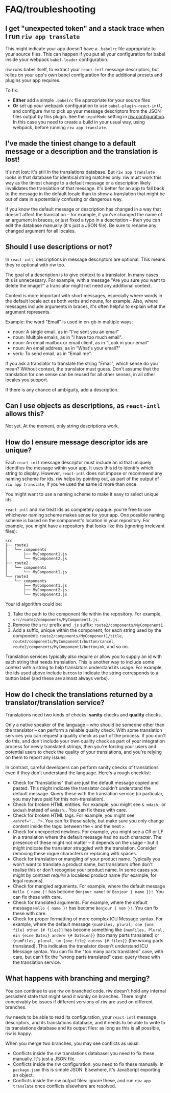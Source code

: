 # FAQ/troubleshooting

## I get "unexpected token" and a stack trace when I run `riw app translate`

This might indicate your app doesn't have a `.babelrc` file appropriate to your source files. This can happen if you put all your configuration for babel inside your webpack `babel-loader` configuration.

riw runs babel itself, to extract your `react-intl` message descriptors, but relies on your app's own babel configuration for the additional presets and plugins your app requires.

To fix:

- **Either** add a simple `.babelrc` file appropriate for your source files
- **Or** set up your webpack configuration to use `babel-plugin-react-intl`, and configure riw to pick up your message descriptors from the JSON files output by this plugin. See the `inputMode` setting in [riw configuration](./config.md). In this case you need to create a build in your usual way, using webpack, before running `riw app translate`.


## I've made the tiniest change to a default message or a description and the translation is lost!

It's not lost: it's still in the translations database. But `riw app translate` looks in that database for identical string matches only. riw must work this way as the tiniest change to a default message or a description likely invalidates the translation of that message. It's better for an app to fall back to the message in the default locale than to show a translation that might be out of date in a potentially confusing or dangerous way.

If you know the default message or description has changed in a way that doesn't affect the translation – for example, if you've changed the name of an argument in braces, or just fixed a typo in a description – then you can edit the database manually (it's just a JSON file). Be sure to rename any changed argument for all locales.


## Should I use descriptions or not?

In `react-intl`, descriptions in message descriptors are optional. This means they're optional with riw too.

The goal of a description is to give context to a translator. In many cases this is unnecessary. For example, with a message "Are you sure you want to delete the image?" a translator might not need any additional context.

Context is more important with short messages, especially where words in the default locale act as both verbs and nouns, for example. Also, where messages include arguments in braces, it's often helpful to explain what the argument represents.

Example: the word "Email" is used in en-gb in multiple ways:

- noun: A single email, as in "I've sent you an email"
- noun: Multiple emails, as in "I have too much email".
- noun: An email mailbox or email client, as in "Look in your email"
- noun: An email address, as in "What's your email?"
- verb: To send email, as in "Email me".

If you ask a translator to translate the string "Email", which sense do you mean? Without context, the translator must guess. Don't assume that the translation for one sense can be reused for all other senses, in all other locales you support.

If there is any chance of ambiguity, add a description.


## Can I use objects as descriptions, as `react-intl` allows this?

Not yet. At the moment, only string descriptions work.


## How do I ensure message descriptor ids are unique?

Each `react-intl` message descriptor must include an id that uniquely identifies the message within your app. It uses this id to identify which string to display. However, `react-intl` does not impose or recommend any naming scheme for ids. riw helps by pointing out, as part of the output of `riw app translate`, if you've used the same id more than once.

You might want to use a naming scheme to make it easy to select unique ids.

`react-intl` and riw treat ids as completely opaque: you're free to use whichever naming scheme makes sense for your app. One possible naming scheme is based on the component's location in your repository. For example, you might have a repository that looks like this (ignoring irrelevant files):

```
src
├── route1
│   └── components
│       ├── MyComponent1.js
│       └── MyComponent2.js
├── route2
│   └── components
│       └── MyComponent1.js
└── route3
    └── components
        ├── MyComponent1.js
        ├── MyComponent2.js
        └── MyComponent3.js
```

Your id algorithm could be:

1. Take the path to the component file within the repository. For example, `src/route2/components/MyComponent1.js`.
1. Remove the `src/` prefix and `.js` suffix: `route2/components/MyComponent1`
1. Add a suffix, unique within the component, for each string used by the component: `route2/components/MyComponent1/title`, `route2/components/MyComponent1/button/cancel`, `route2/components/MyComponent1/button/ok`, and so on.

Translation services typically also require or allow you to supply an id with each string that needs translation. This is another way to include some context with a string to help translators understand its usage. For example, the ids used above include `button` to indicate the string corresponds to a button label (and these are almost always verbs).


## How do I check the translations returned by a translator/translation service?

Translations need two kinds of checks: **sanity** checks and **quality** checks.

Only a native speaker of the language – who should be someone other than the translator – can perform a reliable quality check. With some translation services you can request a quality check as part of the process. If you don't do this, and don't include your own quality check as part of your integration process for newly translated strings, then you're forcing your users and potential users to check the quality of your translations, and you're relying on them to report any issues.

In contrast, careful developers can perform sanity checks of translations even if they don't understand the language. Here's a rough checklist:

- Check for "translations" that are just the default message copied and pasted. This might indicate the translator couldn't understand the default message. Query these with the translation service (in particular, you may have paid for this non-translation).
- Check for broken HTML entities. For example, you might see `& mdash;` or `&mdash` instead of `&mdash;`. You can fix these with care.
- Check for broken HTML tags. For example, you might see `<ahref="...">`. You can fix these safely, but make sure you only change content inside the tags: between the `<` and the next `>`.
- Check for unexpected newlines. For example, you might see a CR or LF in a translation where the default message had no such character. The presence of these might not matter – it depends on the usage – but it might indicate the translator struggled with the translation. Consider removing these rogue characters or replacing with spaces.
- Check for translation or mangling of your product name. Typically you won't want to translate a product name, but translators often don't realise this or don't recognise your product name. In some cases you might by contrast _require_ a localised product name (for example, for legal reasons).
- Check for mangled arguments. For example, where the default message `Hello { name }!` has become `Bonjour name!` or `Bonjour { name }}!`. You can fix these with care.
- Check for translated arguments. For example, where the default message `Hello { name }!` has become `Bonjour { nom }!`. You can fix these with care.
- Check for proper formatting of more complex ICU Message syntax. For example, where the default message `{numFiles, plural, one {one file} other {# files}}` has become something like `{numFiles, Plural, ein {eine Datei} andere {# Dateien}}` (too many parts translated) or `{numFiles, plural, um {one file} outros {# files}}` (the wrong parts translated). This indicates the translator doesn't understand ICU Message syntax. You can fix the "too many parts translated" case, with care, but can't fix the "wrong parts translated" case: query these with the translation service.


## What happens with branching and merging?

You can continue to use riw on branched code. riw doesn't hold any internal persistent state that might send it wonky on branches. There might conceivably be issues if different versions of riw are used on different branches.

riw needs to be able to read its configuration, your `react-intl` message descriptors, and its translations database, and it needs to be able to write to its translations database and its output files: as long as this is all possible, riw is happy.

When you merge two branches, you may see conflicts as usual.

- Conflicts inside the riw translations database: you need to fix these manually. It's just a JSON file.
- Conflicts inside the riw configuration: you need to fix these manually. In `package.json` this is simple JSON. Elsewhere, it's JavaScript exporting an object.
- Conflicts inside the riw output files: ignore these, and run `riw app translate` once conflicts elsewhere are resolved.

